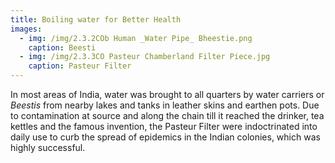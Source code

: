 ```yaml
---
title: Boiling water for Better Health
images:
  - img: /img/2.3.2COb Human _Water Pipe_ Bheestie.png
    caption: Beesti
  - img: /img/2.3.3CO Pasteur Chamberland Filter Piece.jpg
    caption: Pasteur Filter
---
```

In most areas of India, water was brought to all quarters by water carriers or *Beestis* from nearby lakes and tanks in leather skins and earthen pots. Due to contamination at source and along the chain till it reached the drinker, tea kettles and the famous invention, the Pasteur Filter were indoctrinated into daily use to curb the spread of epidemics in the Indian colonies, which was highly successful.